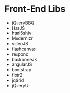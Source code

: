 # Front-End Libs
- jQueryBBQ
- HasJS
- html5shiv
- Modernizr
- videoJS
- flashcanvas
- respond
- backboneJS
- angularJS
- bootstrap
- flotr2
- jqGrid
- jQueryUI